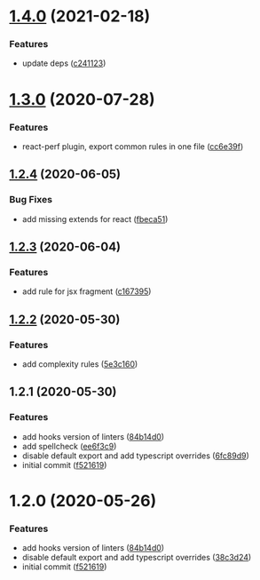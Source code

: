 # [1.4.0](https://github.com/notum-cz/eslint-config-notum-react/compare/v1.3.0...v1.4.0) (2021-02-18)


### Features

* update deps ([c241123](https://github.com/notum-cz/eslint-config-notum-react/commit/c24112341d3ef48b1cd5c61af8418e7a925863ac))



# [1.3.0](https://github.com/notum-cz/eslint-config-notum-react/compare/v1.2.4...v1.3.0) (2020-07-28)


### Features

* react-perf plugin, export common rules in one file ([cc6e39f](https://github.com/notum-cz/eslint-config-notum-react/commit/cc6e39fcc27889423448c58f2df396ae19089c80))



## [1.2.4](https://github.com/notum-cz/eslint-config-notum-react/compare/v1.2.3...v1.2.4) (2020-06-05)


### Bug Fixes

* add missing extends for react ([fbeca51](https://github.com/notum-cz/eslint-config-notum-react/commit/fbeca5109a96415990b83653b4fc878455ddd584))



## [1.2.3](https://github.com/notum-cz/eslint-config-notum-react/compare/v1.2.2...v1.2.3) (2020-06-04)


### Features

* add rule for jsx fragment ([c167395](https://github.com/notum-cz/eslint-config-notum-react/commit/c167395faef7c7dbdbd2291e53b1c2e97e8c925c))



## [1.2.2](https://github.com/notum-cz/eslint-config-notum-react/compare/v1.2.1...v1.2.2) (2020-05-30)


### Features

* add complexity rules ([5e3c160](https://github.com/notum-cz/eslint-config-notum-react/commit/5e3c16005567b13b6b946d14a7ac7a37cefa76f9))



## 1.2.1 (2020-05-30)


### Features

* add hooks version of linters ([84b14d0](https://github.com/notum-cz/eslint-config-notum-react/commit/84b14d08ac4a30a7b292938b07df40cd22936311))
* add spellcheck ([ee6f3c9](https://github.com/notum-cz/eslint-config-notum-react/commit/ee6f3c99095e92c54d037d9255ee647b15fa402a))
* disable default export and add typescript overrides ([6fc89d9](https://github.com/notum-cz/eslint-config-notum-react/commit/6fc89d915ee03b00c90e6ed61b9b55a541477a17))
* initial commit ([f521619](https://github.com/notum-cz/eslint-config-notum-react/commit/f5216191d17b717bb9a3b2af5137670bcb8d6e3c))



# 1.2.0 (2020-05-26)


### Features

* add hooks version of linters ([84b14d0](https://github.com/notum-cz/eslint-config-notum-react/commit/84b14d08ac4a30a7b292938b07df40cd22936311))
* disable default export and add typescript overrides ([38c3d24](https://github.com/notum-cz/eslint-config-notum-react/commit/38c3d245d3ae830dbf988fd6d8187e72a060c132))
* initial commit ([f521619](https://github.com/notum-cz/eslint-config-notum-react/commit/f5216191d17b717bb9a3b2af5137670bcb8d6e3c))



